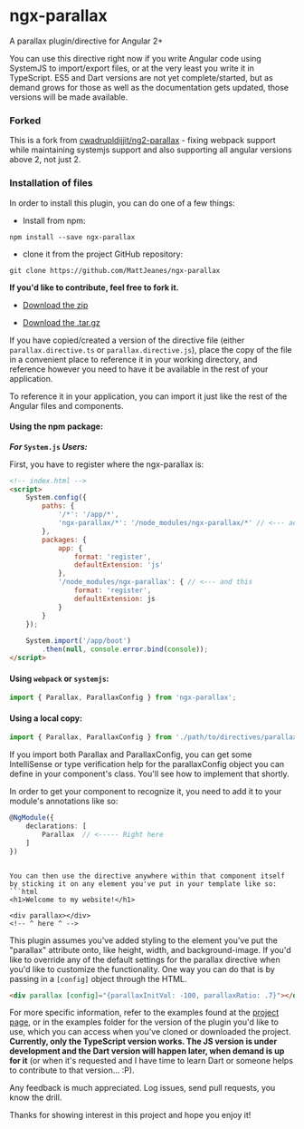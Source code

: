 # ngx-parallax
A parallax plugin/directive for Angular 2+

You can use this directive right now if you write Angular code using SystemJS to import/export files, or at the very least you write it in TypeScript.  ES5 and Dart versions are not yet complete/started, but as demand grows for those as well as the documentation gets updated, those versions will be made available.

### Forked
This is a fork from [cwadrupldijjit/ng2-parallax](https://github.com/cwadrupldijjit/ng2-parallax) - fixing webpack support while maintaining systemjs support and also supporting all angular versions above 2, not just 2.

### Installation of files
In order to install this plugin, you can do one of a few things:

 - Install from npm:
```
npm install --save ngx-parallax
```

  - clone it from the project GitHub repository:
```
git clone https://github.com/MattJeanes/ngx-parallax
```
**If you'd like to contribute, feel free to fork it.**

  - [Download the zip](http://github.com/MattJeanes/ngx-parallax/zipball/master)
  
  - [Download the .tar.gz](http://github.com/MattJeanes/ngx-parallax/tarball/master)

If you have copied/created a version of the directive file (either `parallax.directive.ts` or `parallax.directive.js`), place the copy of the file in a convenient place to reference it in your working directory, and reference however you need to have it be available in the rest of your application.  

To reference it in your application, you can import it just like the rest of the Angular files and components.

#### Using the npm package:
**_For_ `System.js` _Users:_**

First, you have to register where the ngx-parallax is:
```html
<!-- index.html -->
<script>
    System.config({
        paths: {
            '/*': '/app/*',
            'ngx-parallax/*': '/node_modules/ngx-parallax/*' // <--- add this
        },
        packages: {
            app: {
                format: 'register',
                defaultExtension: 'js'
            },
            '/node_modules/ngx-parallax': { // <--- and this
                format: 'register',
                defaultExtension: js
            }
        }
    });
    
    System.import('/app/boot')
        .then(null, console.error.bind(console));
</script>
```

#### Using `webpack` or `systemjs`:
```typescript
import { Parallax, ParallaxConfig } from 'ngx-parallax';
```

#### Using a local copy:
```typescript
import { Parallax, ParallaxConfig } from './path/to/directives/parallax.directive';
```

If you import both Parallax and ParallaxConfig, you can get some IntelliSense or type verification help for the parallaxConfig object you can define in your component's class.  You'll see how to implement that shortly.

In order to get your component to recognize it, you need to add it to your module's annotations like so:

```typescript
@NgModule({
    declarations: [
        Parallax  // <----- Right here
    ]
})
```
```

You can then use the directive anywhere within that component itself by sticking it on any element you've put in your template like so:
```html
<h1>Welcome to my website!</h1>

<div parallax></div>
<!-- ^ here ^ -->
```

This plugin assumes you've added styling to the element you've put the "parallax" attribute onto, like height, width, and background-image.  If you'd like to override any of the default settings for the parallax directive when you'd like to customize the functionality.  One way you can do that is by passing in a `[config]` object through the HTML.

```html
<div parallax [config]="{parallaxInitVal: -100, parallaxRatio: .7}"></div>
```

For more specific information, refer to the examples found at the [project page](http://MattJeanes.com/ngx-parallax/ts-examples), or in the examples folder for the version of the plugin you'd like to use, which you can access when you've cloned or downloaded the project. **Currently, only the TypeScript version works.  The JS version is under development and the Dart version will happen later, when demand is up for it** (or when it's requested and I have time to learn Dart or someone helps to contribute to that version... :P).

Any feedback is much appreciated.  Log issues, send pull requests, you know the drill.

Thanks for showing interest in this project and hope you enjoy it!

